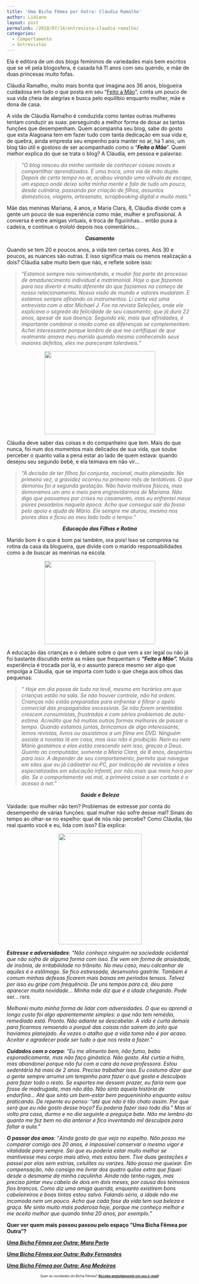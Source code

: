 ```yaml
---
title: 'Uma Bicha Fêmea por Outra: Cláudia Ramalho'
author: Lidiane
layout: post
permalink: /2010/07/14/entrevista-claudia-ramalho/
categories:
  - Comportamento
  - Entrevistas
---
```

Ela é editora de um dos blogs femininos de variedades mais bem escritos que se vê pela blogosfera, é casada há 11 anos com seu querido, e mãe de duas princesas muito fofas.

Cláudia Ramalho, muito mais bonita que imagina aos 36 anos, blogueira cuidadosa em tudo o que posta em seu “<a href="http://claudinha-feitoamo.blogspot.com/" target="_blank" rel="noopener noreferrer">Feito a Mão</a>”, conta um pouco de sua vida cheia de alegrias e busca pelo equilíbio enquanto mulher, mãe e dona de casa.

<!--more-->

A vida de Cláudia Ramalho é conduzida como tantas outras mulheres tentam conduzir as suas: perseguindo a melhor forma de dosar as tantas funções que desempenham. Quem acompanha seu blog, sabe do gosto que esta Alagoana tem em fazer tudo com tanta dedicação em sua vida e, de quebra, ainda empresta seu empenho para manter no ar, há 1 ano, um blog tão útil e gostoso de ser acompanhado como o “**_Feito a Mão_**”. Quem melhor explica do que se trata o blog? A Cláudia, em pessoa e palavras:

> _“O blog nasceu da minha vontade de conhecer coisas novas e compartilhar aprendizados. É uma troca, uma via de mão dupla. Depois de certo tempo no ar, acabou virando uma válvula de escape, um espaço onde deixo solta minha mente e falo de tudo um pouco, desde culinária, passando por criação de filhos, assuntos domésticos, viagens, artesanato, scrapbooking digital e muito mais.”_

Mãe das meninas Mariana, 4 anos, e Maria Clara, 8, Cláudia divide com a gente um pouco de sua experiência como mãe, mulher e profissional. A conversa é entre amigas virtuais, é troca de figurinhas… então puxa a cadeira, e continue o _trololó_ depois nos comentários…

<p style="text-align: center;">
  <strong><em>Casamento</em></strong>
</p>

Quando se tem 20 e poucos anos, a vida tem certas cores. Aos 30 e poucos, as nuances são outras. E isso significa mais ou menos realização a dois? Cláudia sabe muito bem que não, e reflete sobre isso:

> _“Estamos sempre nos reinventando, e mudar faz parte do processo de amadurecimento individual e matrimonial. Hoje o que fazemos para nos divertir é muito diferente do que fazíamos no começo de nosso relacionamento. Nossa visão de mundo e valores mudaram. E estamos sempre afinando os instrumentos. Li certa vez uma entrevista com o ator Michael J. Fox na revista Seleções, onde ele explicava o segredo da felicidade de seu casamento, que já dura 22 anos, apesar de sua doença. Segundo ele, mais que afinidades, é importante combinar o modo como as diferenças se complementam. Achei interessante porque lembro de que me certifiquei de que realmente amava meu marido quando mesmo conhecendo seus maiores defeitos, eles me pareceram toleráveis.”_

<p style="text-align: center;">
  <a href="https://www.trololodemulher.com.br/2010/07/Cladia-com-marido.jpg"><img class="size-medium wp-image-4887 aligncenter" title="Cládia com marido" src="https://www.trololodemulher.com.br/2010/07/Cladia-com-marido-300x225.jpg" alt="" width="300" height="225" /></a>
</p>

Cláudia deve saber das coisas e do companheiro que tem. Mais do que nunca, foi num dos momentos mais delicados de sua vida, que soube perceber o quanto valia a pena estar ao lado de quem estava: quando desejou seu segundo bebê, e ela teimava em não vir…

> _“A decisão de ter filhos foi conjunta, racional, muito planejada. Na primeira vez, a gravidez ocorreu no primeiro mês de tentativas. O que demorou foi a segunda gestação. Não havia motivos físicos, mas demoramos um ano e meio para engravidarmos de Mariana. Não digo que passamos por crises no casamento, mas eu enfrentei meus piores pesadelos naquela época. Acho que consegui sair da fossa pelo apoio e ajuda de Mário. Ele sempre me aturou, mesmo nos piores dias e ficou ao meu lado todo o tempo.”_

<p style="text-align: center;">
  <strong><em>Educação das Filhas e Rotina</em></strong>
</p>

Marido bom é o que é bom pai também, ora pois! Isso se comprova na rotina da casa da blogueira, que divide com o marido responsabilidades como a de buscar as meninas na escola.

<p style="text-align: center;">
  <a href="https://www.trololodemulher.com.br/2010/07/Claudia-com-filhas.jpg"><img class="size-medium wp-image-4888 aligncenter" title="Cláudia com filhas" src="https://www.trololodemulher.com.br/2010/07/Claudia-com-filhas-300x225.jpg" alt="" width="300" height="225" /></a>
</p>

A educação das crianças e o debate sobre o que vem a ser legal ou não já foi bastante discutido entre as mães que frequentam o **_“Feito a Mão”._** Muita experiência é trocada por lá, e o assunto parece mesmo ser algo que empolga a Cláudia, que se importa com tudo o que chega aos olhos das pequenas:

> _“ Hoje em dia passa de tudo na tevê, mesmo em horários em que crianças estão na sala. Se não houver controle, não há ordem. Crianças não estão preparadas para enfrentar e filtrar o apelo comercial das propagandas excessivas. Se não forem orientadas crescem consumistas, frustradas e com sérios problemas de auto-estima. Acredito que há muitas outras formas melhores de passar o tempo. Quando estamos juntas, brincamos de algo interessante, lemos revistas, livros ou assistimos a um filme em DVD. Ninguém assiste a novelas lá em casa, mas isso não é proibição. Nem eu nem Mário gostamos e elas estão crescendo sem isso, graças a Deus. Quanto ao computador, somente a Maria Clara, de 8 anos, despertou para isso. A depender de seu comportamento, permito que navegue em sites que eu já cadastrei no PC, por indicação de revistas e sites especializadas em educação infantil, por não mais que meia hora por dia. Se o comportamento vai mal, a primeira coisa a ser cortada é o acesso à net.”_

<p style="text-align: center;">
  <strong><em>Saúde e Beleza</em></strong>
</p>

Vaidade: que mulher não tem? Problemas de estresse por conta do desempenho de várias funções: qual mulher não sofre desse mal? Sinais do tempo ao olhar-se no espelho: qual de nós não percebe? Como Cláudia, tão real quanto você e eu, lida com isso? Ela explica:

<p style="text-align: center;">
  <a href="https://www.trololodemulher.com.br/2010/07/Claudia-sozinha.jpg"><img class="size-medium wp-image-4889 aligncenter" title="Cláudia sozinha" src="https://www.trololodemulher.com.br/2010/07/Claudia-sozinha-225x300.jpg" alt="" width="225" height="300" /></a>
</p>

**_Estresse e adversidades_**: _“Não conheço ninguém na sociedade ocidental que não sofra de alguma forma com isso. Ele vem em forma de ansiedade, de insônia, de irritabilidade no trânsito. No meu caso, meu calcanhar de aquiles é o estômago. Se fico estressada, desenvolvo gastrite. Também é comum minhas defesas ficarem mais baixas em períodos tensos. Talvez por isso eu gripe com frequência. De uns tempos para cá, deu para aparecer muita novidade&#8230; Minha mãe diz que é a idade chegando. Pode ser&#8230; rsrs._

_Melhorei muito minha forma de lidar com adversidades. O que eu aprendi a longo custo foi algo aparentemente simples: o que não tem remédio, remediado está. Pronto. Não adiante se descabelar. A vida é curta demais para ficarmos remoendo o porquê das coisas não saírem do jeito que havíamos planejado. Às vezes o atalho que a vida toma não é por acaso. Aceitar e agradecer pode ser tudo o que nos resta a fazer.”_

**_Cuidados com o corpo_**: _“Eu me alimento bem, não fumo, bebo esporadicamente, mas não faço ginástica. Não gosto. Até curtia a hidro, mas abandonei porque não fui com a cara da nova professora. Estou sedentária há mais de 2 anos. Preciso trabalhar isso. Eu costumo dizer que a gente sempre arruma um tempinho para fazer o que gosta e desculpas para fazer todo o resto. Se esportes me dessem prazer, eu faria nem que fosse de madrugada, mas não dão. Não sinto aquela história de endorfina&#8230; Até que sinto um bem-estar bem pequenininho enquanto estou praticando. De repente eu penso: “até que não é tão chato assim. Por que será que eu não gosto desse troço? Eu poderia fazer isso todo dia.” Mas aí volto pra casa, durmo e no dia seguinte a preguiça bate. Não me lembro do quanto me fez bem no dia anterior e fico inventando mil desculpas para faltar a aula.”_

**_O passar dos anos_**: “_Ainda gosto do que vejo no espelho. Não posso me comparar comigo aos 20 anos, é impossível conservar o mesmo vigor e vitalidade para sempre. Sei que eu poderia estar muito melhor se mantivesse meu corpo mais ativo, mas estou bem. Tive duas gestações e passei por elas sem estrias, celulites ou varizes. Não posso me queixar. Em compensação, não consigo me livrar dos quatro quilos extra que fiquei desde o desmame da minha caçulinha. Ainda não tenho rugas, mas preciso pintar meu cabelo de dois em dois meses, por causa dos teimosos fios brancos. Como diz uma amiga querida, enquanto existirem bons cabeleireiros e boas tintas estou salva. Falando sério, a idade não me incomoda nem um pouco. Acho que cada fase da vida tem sua beleza e graça. Me sinto muito mais poderosa hoje, porque me conheço melhor e me aceito melhor que quando tinha 20 anos, por exemplo.”_

**Quer ver quem mais passou passou pelo espaço “Uma Bicha Fêmea por Outra”?**

**_[Uma Bicha Fêmea por Outra: Mara Porto](http://www.trololodemulher.com.br/2010/05/26/mara-porto/)_**

**_[Uma Bicha Fêmea por Outra: Ruby Fernandes](http://www.trololodemulher.com.br/2010/04/28/uma-bicha-femea-por-outra-ruby-fernandes/)_**

**_[Uma Bicha Fêmea por Outra: Ana Medeiros](http://www.trololodemulher.com.br/2010/03/24/uma-bicha-femea-por-outra-ana-medeiros/)_**

<p style="text-align: center;">
  <span style="font-size: xx-small;">Quer as novidades do Bicha Fêmea? <strong><em><a href="http://feedburner.google.com/fb/a/mailverify?uri=blogbichafemea&loc=pt_BR">Receba gratuitamente em seu e-mail</a></em></strong>!</span>
</p>